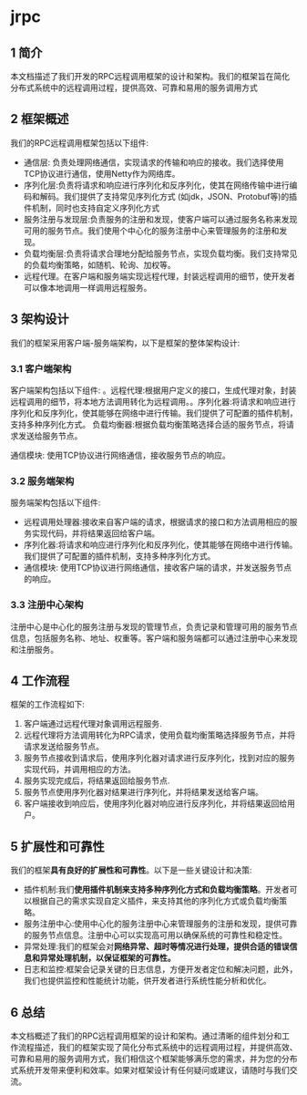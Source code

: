 # jrpc
## 1 简介

本文档描述了我们开发的RPC远程调用框架的设计和架构。我们的框架旨在简化分布式系统中的远程调用过程，提供高效、可靠和易用的服务调用方式

## 2 框架概述

我们的RPC远程调用框架包括以下组件:

+ 通信层: 负责处理网络通信，实现请求的传输和响应的接收。我们选择使用TCP协议进行通信，使用Netty作为网络库。
+ 序列化层:负责将请求和响应进行序列化和反序列化，使其在网络传输中进行编码和解码。我们提供了支持常见序列化方式 (如jdk，JSON、Protobuf等)的插件机制，同时也支持自定义序列化方式
+ 服务注册与发现层:负责服务的注册和发现，使客户端可以通过服务名称来发现可用的服务节点。我们使用个中心化的服务注册中心来管理服务的注册和发现。
+ 负载均衡层:负责将请求合理地分配给服务节点，实现负载均衡。我们支持常见的负载均衡策略，如随机、轮询、加权等。
+ 远程代理。在客户端和服务端实现远程代理，封装远程调用的细节，使开发者可以像本地调用一样调用远程服务。

## 3 架构设计

我们的框架采用客户端-服务端架构，以下是框架的整体架构设计:

### 3.1 客户端架构

客户端架构包括以下组件:
。远程代理:根据用户定义的接口，生成代理对象，封装远程调用的细节，将本地方法调用转化为远程调用。。序列化器:将请求和响应进行序列化和反序列化，使其能够在网络中进行传输。我们提供了可配置的插件机制，支持多种序列化方式。
负载均衡器:根据负载均衡策略选择合适的服务节点，将请求发送给服务节点。

通信模块: 使用TCP协议进行网络通信，接收服务节点的响应。

### 3.2 服务端架构

服务端架构包括以下组件:

+ 远程调用处理器:接收来自客户端的请求，根据请求的接口和方法调用相应的服务实现代码，并将结果返回给客户端。
+ 序列化器:将请求和响应进行序列化和反序列化，使其能够在网络中进行传输。我们提供了可配置的插件机制，支持多种序列化方式。
+ 通信模块: 使用TCP协议进行网络通信，接收客户端的请求，并发送服务节点的响应。

### 3.3 注册中心架构

注册中心是中心化的服务注册与发现的管理节点，负责记录和管理可用的服务节点信息，包括服务名称、地址、权重等。客户端和服务端都可以通过注册中心来发现和注册服务。

## 4 工作流程

框架的工作流程如下:

1. 客户端通过远程代理对象调用远程服务.
2. 远程代理将方法调用转化为RPC请求，使用负载均衡策略选择服务节点，并将请求发送给服务节点。
3. 服务节点接收到请求后，使用序列化器对请求进行反序列化，找到对应的服务实现代码，并调用相应的方法。
4. 服务实现完成后，将结果返回给服务节点.
5. 服务节点使用序列化器对结果进行序列化，并将结果发送给客户端。
6. 客户端接收到响应后，使用序列化器对响应进行反序列化，并将结果返回给用户。

## 5 扩展性和可靠性

我们的框架**具有良好的扩展性和可靠性**。以下是一些关键设计和决策:

+ 插件机制:我们**使用插件机制来支持多种序列化方式和负载均衡策略**。开发者可以根据自己的需求实现自定义插件，来支持其他的序列化方式或负载均衡策略。
+ 服务注册中心:使用中心化的服务注册中心来管理服务的注册和发现，提供可靠的服务节点信息。注册中心可以实现高可用以确保系统的可靠性和稳定性。
+ 异常处理:我们的框架会对**网络异常、超时等情况进行处理，提供合适的错误信息和异常处理机制，以保证框架的可靠性。**
+ 日志和监控:框架会记录关键的日志信息，方便开发者定位和解决问题，此外，我们也提供监控和性能统计功能，供开发者进行系统性能分析和优化。

## 6 总结

本文档概述了我们的RPC远程调用框架的设计和架构。通过清晰的组件划分和工作流程描述，我们的框架实现了简化分布式系统中的远程调用过程，并提供高效、可靠和易用的服务调用方式，我们相信这个框架能够满乐您的需求，并为您的分布式系统开发带来便利和效率。如果对框架设计有任何疑问或建议，请随时与我们交流。